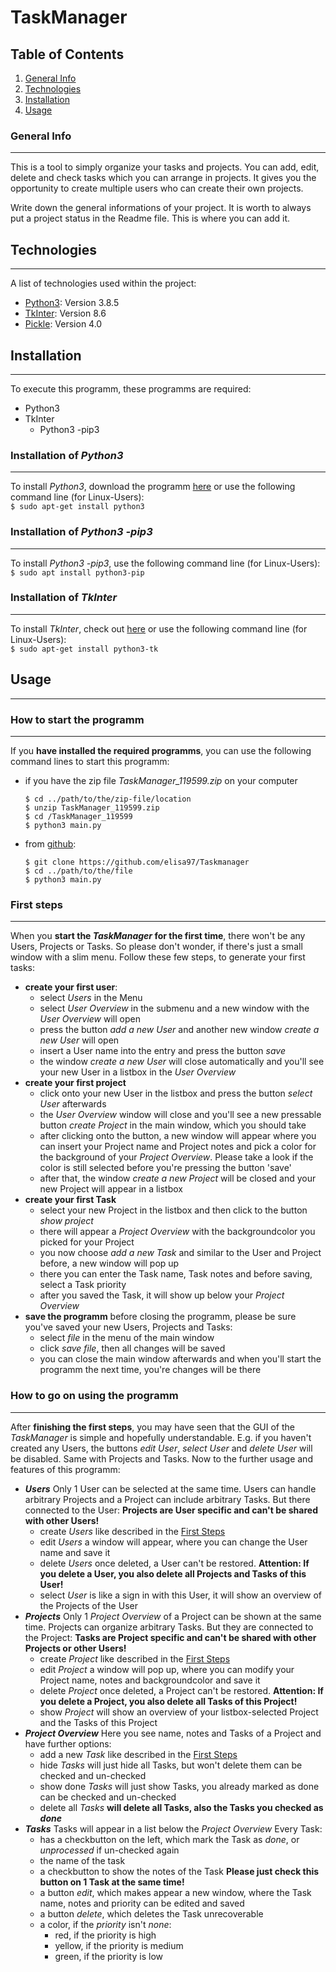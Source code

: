 # TaskManager
## Table of Contents
1. [General Info](#general-info)
2. [Technologies](#technologies)
3. [Installation](#installation)
4. [Usage](#usage)

### General Info
***
This is a tool to simply organize your tasks and projects.
You can add, edit, delete and check tasks which you can arrange in projects. It gives you the opportunity to create multiple users who can create their own projects. 

Write down the general informations of your project. It is worth to always put a project status in the Readme file. This is where you can add it. 


## Technologies
***
A list of technologies used within the project:
* [Python3](https://www.python.org/): Version 3.8.5
* [TkInter](https://wiki.python.org/moin/TkInter): Version 8.6
* [Pickle](https://wiki.python.org/moin/UsingPickle): Version 4.0

## Installation
***
To execute this programm, these programms are required:
* Python3
* TkInter
    * Python3 -pip3


### Installation of *Python3*
***
To install *Python3*, download the programm [here](https://www.python.org/downloads/)
or use the following command line (for Linux-Users):  
`$ sudo apt-get install python3 `

### Installation of *Python3 -pip3*
***
To install *Python3 -pip3*, use the following command line (for Linux-Users):  
`$ sudo apt install python3-pip `

### Installation of *TkInter*
***
To install *TkInter*, check out [here](https://tkdocs.com/tutorial/install.html)
or use the following command line (for Linux-Users):  
`$ sudo apt-get install python3-tk `



## Usage
***

### How to start the programm
***
If you **have installed the required programms**, you can use the following command lines to start this programm:
* if you have the zip file  *TaskManager_119599.zip* on your computer
    ```
    $ cd ../path/to/the/zip-file/location
    $ unzip TaskManager_119599.zip
    $ cd /TaskManager_119599
    $ python3 main.py
    ```
* from [github](https://github.com/elisa97/Taskmanager):
    ```
    $ git clone https://github.com/elisa97/Taskmanager
    $ cd ../path/to/the/file
    $ python3 main.py
    ```

### First steps
***
When you **start the *TaskManager* for the first time**, there won't be any Users, Projects or Tasks. 
So please don't wonder, if there's just a small window with a slim menu. Follow these few steps, to generate your first tasks:
* **create your first user**:
    * select *Users* in the Menu
    * select *User Overview* in the submenu and a new window with the *User Overview* will open
    * press the button *add a new User* and another new window *create a new User* will open
    * insert a User name into the entry and press the button *save*
    * the window *create a new User* will close automatically and you'll see your new User in a listbox in the *User Overview*
* **create your first project**
    * click onto your new User in the listbox and press the button *select User* afterwards
    * the *User Overview* window will close and you'll see a new pressable button *create Project* in the main window, which you should take
    * after clicking onto the button, a new window will appear where you can insert your Project name and Project notes and pick a color for the background of your *Project Overview*. Please take a look if the color is still selected before you're pressing the button 'save'
    * after that, the window *create a new Project* will be closed and your new Project will appear in a listbox
* **create your first Task**
    * select your new Project in the listbox and then click to the button *show project*
    * there will appear a *Project Overview* with the backgroundcolor you picked for your Project
    * you now choose *add a new Task* and similar to the User and Project before, a new window will pop up
    * there you can enter the Task name, Task notes and before saving, select a Task priority
    * after you saved the Task, it will show up below your *Project Overview*
* **save the programm**
    before closing the programm, please be sure you've saved your new Users, Projects and Tasks:
    * select *file* in the menu of the main window
    * click *save file*, then all changes will be saved
    * you can close the main window afterwards and when you'll start the programm the next time, you're changes will be there

### How to go on using the programm
***
After **finishing the first steps**, you may have seen that the GUI of the *TaskManager* is simple and hopefully understandable.
E.g. if you haven't created any Users, the buttons *edit User*, *select User* and *delete User* will be disabled. Same with Projects and Tasks.
Now to the further usage and features of this programm:
* ***Users*** 
    Only 1 User can be selected at the same time.
    Users can handle arbitrary Projects and a Project can include arbitrary Tasks. But there connected to the User:
    **Projects are User specific and can't be shared with other Users!**
    * create *Users*
        like described in the [First Steps](###first-steps)
    * edit *Users*
        a window will appear, where you can change the User name and save it
    * delete *Users*
        once deleted, a User can't be restored. **Attention: If you delete a User, you also delete all Projects and Tasks of this User!**
    * select *User*
        is like a sign in with this User, it will show an overview of the Projects of the User
* ***Projects***
    Only 1 *Project Overview* of a Project can be shown at the same time.
    Projects can organize arbitrary Tasks. But they are connected to the Project:
    **Tasks are Project specific and can't be shared with other Projects or other Users!**
    * create *Project*
        like described in the [First Steps](###first-steps)
    * edit *Project*
        a window will pop up, where you can modify your Project name, notes and backgroundcolor and save it
    * delete *Project*
        once deleted, a Project can't be restored. **Attention: If you delete a Project, you also delete all Tasks of this Project!**
    * show *Project*
        will show an overview of your listbox-selected Project and the Tasks of this Project
* ***Project Overview***
    Here you see name, notes and Tasks of a Project and have further options:
    * add a new *Task*
        like described in the [First Steps](###first-steps)
    * hide *Tasks*
        will just hide all Tasks, but won't delete them
        can be checked and un-checked
    * show done *Tasks*
        will just show Tasks, you already marked as done
        can be checked and un-checked 
    * delete all *Tasks*
        **will delete all Tasks, also the Tasks you checked as *done***
* ***Tasks***
    Tasks will appear in a list below the *Project Overview*
    Every Task:
    * has a checkbutton on the left, which mark the Task as *done*, or *unprocessed* if un-checked again
    * the name of the task
    * a checkbutton to show the notes of the Task
        **Please just check this button on 1 Task at the same time!**
    * a button *edit*, which makes appear a new window, where the Task name, notes and priority can be edited and saved
    * a button *delete*, which deletes the Task unrecoverable
    * a color, if the *priority* isn't *none*:
        * red, if the priority is high
        * yellow, if the priority is medium
        * green, if the priority is low 
